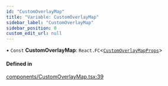 ```yaml
---
id: "CustomOverlayMap"
title: "Variable: CustomOverlayMap"
sidebar_label: "CustomOverlayMap"
sidebar_position: 0
custom_edit_url: null
---
```


• `Const` **CustomOverlayMap**: `React.FC`<[`CustomOverlayMapProps`](../interfaces/CustomOverlayMapProps.md)\>

#### Defined in

[components/CustomOverlayMap.tsx:39](https://github.com/JaeSeoKim/react-kakao-maps/blob/025a39b/src/components/CustomOverlayMap.tsx#L39)
